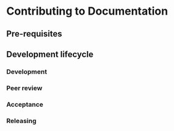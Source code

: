 # Contributing to <REPO> Documentation

<TODO>

## Pre-requisites

<TODO>

## Development lifecycle

<TODO>

### Development

<TODO>

### Peer review

<TODO>

### Acceptance

<TODO>

### Releasing

<TODO>
